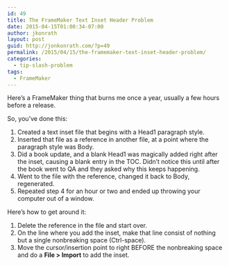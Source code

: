 ```yaml
---
id: 49
title: The FrameMaker Text Inset Header Problem
date: 2015-04-15T01:00:34-07:00
author: jkonrath
layout: post
guid: http://jonkonrath.com/?p=49
permalink: /2015/04/15/the-framemaker-text-inset-header-problem/
categories:
  - tip-slash-problem
tags:
  - FrameMaker
---
```

Here&#8217;s a FrameMaker thing that burns me once a year, usually a few hours before a release.

So, you&#8217;ve done this:

  1. Created a text inset file that begins with a Head1 paragraph style.
  2. Inserted that file as a reference in another file, at a point where the paragraph style was Body.
  3. Did a book update, and a blank Head1 was magically added right after the inset, causing a blank entry in the TOC. Didn&#8217;t notice this until after the book went to QA and they asked why this keeps happening.
  4. Went to the file with the reference, changed it back to Body, regenerated.
  5. Repeated step 4 for an hour or two and ended up throwing your computer out of a window.

Here&#8217;s how to get around it:

  1. Delete the reference in the file and start over.
  2. On the line where you add the inset, make that line consist of nothing but a single nonbreaking space (Ctrl-space).
  3. Move the cursor/insertion point to right BEFORE the nonbreaking space and do a **File > Import** to add the inset.